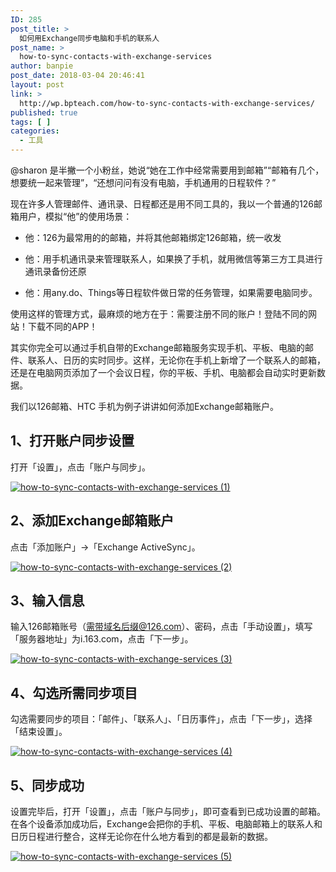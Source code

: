 ```yaml
---
ID: 285
post_title: >
  如何用Exchange同步电脑和手机的联系人
post_name: >
  how-to-sync-contacts-with-exchange-services
author: banpie
post_date: 2018-03-04 20:46:41
layout: post
link: >
  http://wp.bpteach.com/how-to-sync-contacts-with-exchange-services/
published: true
tags: [ ]
categories:
  - 工具
---
```

@sharon 是半撇一个小粉丝，她说“她在工作中经常需要用到邮箱”“邮箱有几个，想要统一起来管理”，“还想问问有没有电脑，手机通用的日程软件？”

现在许多人管理邮件、通讯录、日程都还是用不同工具的，我以一个普通的126邮箱用户，模拟“他”的使用场景：

*   他：126为最常用的的邮箱，并将其他邮箱绑定126邮箱，统一收发

*   他：用手机通讯录来管理联系人，如果换了手机，就用微信等第三方工具进行通讯录备份还原

*   他：用any.do、Things等日程软件做日常的任务管理，如果需要电脑同步。

使用这样的管理方式，最麻烦的地方在于：需要注册不同的账户！登陆不同的网站！下载不同的APP！

其实你完全可以通过手机自带的Exchange邮箱服务实现手机、平板、电脑的邮件、联系人、日历的实时同步。这样，无论你在手机上新增了一个联系人的邮箱，还是在电脑网页添加了一个会议日程，你的平板、手机、电脑都会自动实时更新数据。

我们以126邮箱、HTC 手机为例子讲讲如何添加Exchange邮箱账户。

## 1、打开账户同步设置

打开「设置」，点击「账户与同步」。

[![how-to-sync-contacts-with-exchange-services (1)](http://7arnhx.com1.z0.glb.clouddn.com/wp-content/uploads/2014/01/how-to-sync-contacts-with-exchange-services-1.png)](http://7arnhx.com1.z0.glb.clouddn.com/wp-content/uploads/2014/01/how-to-sync-contacts-with-exchange-services-1.png)

## 2、添加Exchange邮箱账户

点击「添加账户」-&gt;「Exchange ActiveSync」。

[![how-to-sync-contacts-with-exchange-services (2)](http://7arnhx.com1.z0.glb.clouddn.com/wp-content/uploads/2014/01/how-to-sync-contacts-with-exchange-services-2.png)](http://7arnhx.com1.z0.glb.clouddn.com/wp-content/uploads/2014/01/how-to-sync-contacts-with-exchange-services-2.png)

## 3、输入信息

输入126邮箱账号（需带域名后缀@126.com）、密码，点击「手动设置」，填写「服务器地址」为i.163.com，点击「下一步」。

[![how-to-sync-contacts-with-exchange-services (3)](http://7arnhx.com1.z0.glb.clouddn.com/wp-content/uploads/2014/01/how-to-sync-contacts-with-exchange-services-3.png)](http://7arnhx.com1.z0.glb.clouddn.com/wp-content/uploads/2014/01/how-to-sync-contacts-with-exchange-services-3.png)

## 4、勾选所需同步项目

勾选需要同步的项目：「邮件」、「联系人」、「日历事件」，点击「下一步」，选择「结束设置」。

[![how-to-sync-contacts-with-exchange-services (4)](http://7arnhx.com1.z0.glb.clouddn.com/wp-content/uploads/2014/01/how-to-sync-contacts-with-exchange-services-4.png)](http://7arnhx.com1.z0.glb.clouddn.com/wp-content/uploads/2014/01/how-to-sync-contacts-with-exchange-services-4.png)

## 5、同步成功

设置完毕后，打开「设置」，点击「账户与同步」，即可查看到已成功设置的邮箱。在各个设备添加成功后，Exchange会把你的手机、平板、电脑邮箱上的联系人和日历日程进行整合，这样无论你在什么地方看到的都是最新的数据。

[![how-to-sync-contacts-with-exchange-services (5)](http://7arnhx.com1.z0.glb.clouddn.com/wp-content/uploads/2014/01/how-to-sync-contacts-with-exchange-services-5.png)](http://7arnhx.com1.z0.glb.clouddn.com/wp-content/uploads/2014/01/how-to-sync-contacts-with-exchange-services-5.png)